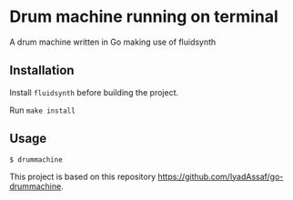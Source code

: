 # Drum machine running on terminal
A drum machine written in Go making use of fluidsynth
## Installation
Install `fluidsynth` before building the project.

Run `make install`

## Usage

```
$ drummachine
```

This project is based on this repository https://github.com/IyadAssaf/go-drummachine.

